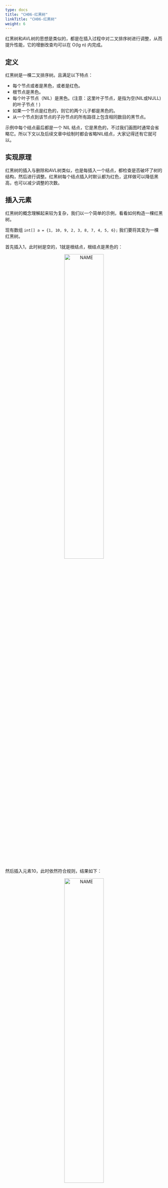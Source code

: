 ```yaml
---
type: docs
title: "CH06-红黑树"
linkTitle: "CH06-红黑树"
weight: 6
---
```


红黑树和AVL树的思想是类似的，都是在插入过程中对二叉排序树进行调整，从而提升性能，它的增删改查均可以在 O(lg n) 内完成。

## 定义

红黑树是一棵二叉排序树。且满足以下特点：

- 每个节点或者是黑色，或者是红色。
- 根节点是黑色。
- 每个叶子节点（NIL）是黑色。(注意：这里叶子节点，是指为空(NIL或NULL)的叶子节点！)
- 如果一个节点是红色的，则它的两个儿子都是黑色的。
- 从一个节点到该节点的子孙节点的所有路径上包含相同数目的黑节点。

示例中每个结点最后都是一个 NIL 结点，它是黑色的，不过我们画图时通常会省略它。所以下文以及后续文章中绘制时都会省略NIL结点，大家记得还有它就可以。

## 实现原理

红黑树的插入与删除和AVL树类似，也是每插入一个结点，都检查是否破坏了树的结构，然后进行调整。红黑树每个结点插入时默认都为红色，这样做可以降低黑高，也可以减少调整的次数。

## 插入元素

红黑树的概念理解起来较为复杂，我们以一个简单的示例，看看如何构造一棵红黑树。

现有数组 `int[] a = {1, 10, 9, 2, 3, 8, 7, 4, 5, 6};` 我们要将其变为一棵红黑树。

首先插入1，此时树是空的，1就是根结点，根结点是黑色的：

<div align="center"> <img src="https://infi-img.oss-cn-hangzhou.aliyuncs.com/img/20190220225047.png" style="display:block;width:50%;" alt="NAME" align=center /> </div>

然后插入元素10，此时依然符合规则，结果如下：

<div align="center"> <img src="https://infi-img.oss-cn-hangzhou.aliyuncs.com/img/20190220225100.png" style="display:block;width:50%;" alt="NAME" align=center /> </div>

当插入元素9时，这时是需要调整的第一种情况，结果如下：

<div align="center"> <img src="https://infi-img.oss-cn-hangzhou.aliyuncs.com/img/20190220225118.png" style="display:block;width:50%;" alt="NAME" align=center /> </div>

红黑树规则4中强调不能有两个相邻的红色结点，所以此时我们需要对其进行调整。调整的原则有多个相关因素，这里的情况是，父结点10是其祖父结点1（父结点的父结点）的右孩子，当前结点9是其父结点10的左孩子，且没有叔叔结点（父结点的兄弟结点），此时需要进行两次旋转，第一次，以父结点10右旋：

<div align="center"> <img src="https://infi-img.oss-cn-hangzhou.aliyuncs.com/img/20190220225206.png" style="display:block;width:50%;" alt="NAME" align=center /> </div>

然后将父结点（此时是9）染为黑色，祖父结点1染为红色，如下所示：

<div align="center"> <img src="https://infi-img.oss-cn-hangzhou.aliyuncs.com/img/20190220225224.png" style="display:block;width:50%;" alt="NAME" align=center /> </div>

然后以祖父结点1左旋：

<div align="center"> <img src="https://infi-img.oss-cn-hangzhou.aliyuncs.com/img/20190220225236.png" style="display:block;width:50%;" alt="NAME" align=center /> </div>

下一步，插入元素2，结果如下：

<div align="center"> <img src="https://infi-img.oss-cn-hangzhou.aliyuncs.com/img/20190220225248.png" style="display:block;width:50%;" alt="NAME" align=center /> </div>

此时情况与上一步类似，区别在于父结点1是祖父结点9的左孩子，当前结点2是父结点的右孩子，且叔叔结点10是红色的。这时需要先将叔叔结点10染为黑色，再进行下一步操作，具体做法是将父结点1和叔叔结点10染为黑色，祖父结点9染为红色，如下所示：

<div align="center"> <img src="https://infi-img.oss-cn-hangzhou.aliyuncs.com/img/20190220225330.png" style="display:block;width:50%;" alt="NAME" align=center /> </div>

由于结点9是根节点，必须为黑色，将它染为黑色即可：

<div align="center"> <img src="https://infi-img.oss-cn-hangzhou.aliyuncs.com/img/20190220225344.png" style="display:block;width:50%;" alt="NAME" align=center /> </div>

下一步，插入元素3，如下所示：

<div align="center"> <img src="https://infi-img.oss-cn-hangzhou.aliyuncs.com/img/20190220225357.png" style="display:block;width:50%;" alt="NAME" align=center /> </div>

这和我们之前插入元素10的情况一模一样，需要将父结点2染为黑色，祖父结点1染为红色，如下所示：

<div align="center"> <img src="https://infi-img.oss-cn-hangzhou.aliyuncs.com/img/20190220225413.png" style="display:block;width:50%;" alt="NAME" align=center /> </div>

然后左旋：

<div align="center"> <img src="https://infi-img.oss-cn-hangzhou.aliyuncs.com/img/20190220225438.png" style="display:block;width:50%;" alt="NAME" align=center /> </div>

下一步，插入元素8，结果如下：

<div align="center"> <img src="https://infi-img.oss-cn-hangzhou.aliyuncs.com/img/20190220225449.png" style="display:block;width:50%;" alt="NAME" align=center /> </div>

此时和插入元素2有些类似，区别在于父结点3是右孩子，当前结点8也是右孩子，这时也需要先将叔叔结点1染为黑色，具体操作是先将1和3染为黑色，再将祖父结点2染为红色，如下所示：

<div align="center"> <img src="https://infi-img.oss-cn-hangzhou.aliyuncs.com/img/20190220225504.png" style="display:block;width:50%;" alt="NAME" align=center /> </div>

此时树已经平衡了，不需要再进行其他操作了，现在插入元素7，如下所示：

<div align="center"> <img src="https://infi-img.oss-cn-hangzhou.aliyuncs.com/img/20190220225519.png" style="display:block;width:50%;" alt="NAME" align=center /> </div>

这时和之前插入元素9时一模一样了，先将7和8右旋，如下所示：

<div align="center"> <img src="https://infi-img.oss-cn-hangzhou.aliyuncs.com/img/20190220225532.png" style="display:block;width:50%;" alt="NAME" align=center /> </div>

然后将7染为黑色，3染为红色，再进行左旋，结果如下：

<div align="center"> <img src="https://infi-img.oss-cn-hangzhou.aliyuncs.com/img/20190220225543.png" style="display:block;width:50%;" alt="NAME" align=center /> </div>

下一步要插入的元素是4，结果如下：

<div align="center"> <img src="https://infi-img.oss-cn-hangzhou.aliyuncs.com/img/20190220225554.png" style="display:block;width:50%;" alt="NAME" align=center /> </div>

这里和插入元素2是类似的，先将3和8染为黑色，7染为红色，如下所示：

<div align="center"> <img src="https://infi-img.oss-cn-hangzhou.aliyuncs.com/img/20190220225607.png" style="display:block;width:50%;" alt="NAME" align=center /> </div>

但此时2和7相邻且颜色均为红色，我们需要对它们继续进行调整。这时情况变为了父结点2为红色，叔叔结点10为黑色，且2为左孩子，7为右孩子，这时需要以2左旋。这时左旋与之前不同的地方在于结点7旋转完成后将有三个孩子，结果类似于下图：

<div align="center"> <img src="https://infi-img.oss-cn-hangzhou.aliyuncs.com/img/20190220225623.png" style="display:block;width:50%;" alt="NAME" align=center /> </div>

这种情况处理起来也很简单，只需要把7原来的左孩子3，变成2的右孩子即可，结果如下：

<div align="center"> <img src="https://infi-img.oss-cn-hangzhou.aliyuncs.com/img/20190220225637.png" style="display:block;width:50%;" alt="NAME" align=center /> </div>

然后再把2的父结点7染为黑色，祖父结点9染为红色。结果如下所示：

<div align="center"> <img src="https://infi-img.oss-cn-hangzhou.aliyuncs.com/img/20190220225654.png" style="display:block;width:50%;" alt="NAME" align=center /> </div>

此时又需要右旋了，我们要以9右旋，右旋完成后7又有三个孩子，这种情况和上述是对称的，我们把7原有的右孩子8，变成9的左孩子即可，如下所示：

<div align="center"> <img src="https://infi-img.oss-cn-hangzhou.aliyuncs.com/img/20190220225712.png" style="display:block;width:50%;" alt="NAME" align=center /> </div>

下一个要插入的元素是5，插入后如下所示：

<div align="center"> <img src="https://infi-img.oss-cn-hangzhou.aliyuncs.com/img/20190220225726.png" style="display:block;width:50%;" alt="NAME" align=center /> </div>

有了上述一些操作，处理5变得十分简单，将3染为红色，4染为黑色，然后左旋，结果如下所示：

<div align="center"> <img src="https://infi-img.oss-cn-hangzhou.aliyuncs.com/img/20190220225753.png" style="display:block;width:50%;" alt="NAME" align=center /> </div>

最后插入元素6，如下所示：

<div align="center"> <img src="https://infi-img.oss-cn-hangzhou.aliyuncs.com/img/20190220225804.png" style="display:block;width:50%;" alt="NAME" align=center /> </div>

又是叔叔结点3为红色的情况，这种情况我们处理过多次了，首先将3和5染为黑色，4染为红色，结果如下：

<div align="center"> <img src="https://infi-img.oss-cn-hangzhou.aliyuncs.com/img/20190220225829.png" style="display:block;width:50%;" alt="NAME" align=center /> </div>

此时问题向上传递到了元素4，我们看2、4、7、9的颜色和位置关系，这种情况我们也处理过，先将2和9染为黑色，7染为红色，结果如下：

<div align="center"> <img src="https://infi-img.oss-cn-hangzhou.aliyuncs.com/img/20190220225850.png" style="display:block;width:50%;" alt="NAME" align=center /> </div>

最后7是根结点，染为黑色即可，最终结果如下所示：

<div align="center"> <img src="https://infi-img.oss-cn-hangzhou.aliyuncs.com/img/20190220225902.png" style="display:block;width:50%;" alt="NAME" align=center /> </div>

## 插入总结

可以看到，在插入元素时，叔叔结点是主要影响因素，待插入结点与父结点的关系决定了是否需要多次旋转。可以总结为以下几种情况：

- 如果父结点是黑色，插入即可，无需调整。
- 如果叔叔结点是红色，就把父结点和叔叔结点都转为黑色，祖父结点转为红色，将不平衡向上传递。
- 如果叔叔结点是黑色或者没有叔叔结点，就看父结点和待插入结点的关系。如果待插入结点和父结点的关系，与父结点与祖父结点的关系一致，比如待插入结点是父结点的左孩子，父结点也是祖父结点的左孩子，就无需多次旋转。否则就先通过相应的旋转将其关系变为一致。

## 删除元素

要从一棵红黑树中删除一个元素，主要分为三种情况。

### 情况-1：待删除元素没有孩子

没有孩子指的是没有值不为NIL的孩子。这种情况下，如果删除的元素是红色的，可以直接删除，如果删除的元素是黑色的，就需要进行调整了。

例如我们从下图中删除元素1：

<div align="center"> <img src="https://infi-img.oss-cn-hangzhou.aliyuncs.com/img/20190220230046.png" style="display:block;width:50%;" alt="NAME" align=center /> </div>

删除元素1后，2的左孩子为NIL，这条支路上的黑色结点数就比其他支路少了，所以需要进行调整。

这时，我们的关注点从叔叔结点转到兄弟结点，也就是结点4，此时4是红色的，就把它染为黑色，把父结点2染为红色，如下所示：

<div align="center"> <img src="https://infi-img.oss-cn-hangzhou.aliyuncs.com/img/20190220230117.png" style="display:block;width:50%;" alt="NAME" align=center /> </div>

然后以2左旋，结果如下：

<div align="center"> <img src="https://infi-img.oss-cn-hangzhou.aliyuncs.com/img/20190220230132.png" style="display:block;width:50%;" alt="NAME" align=center /> </div>

此时兄弟结点为3，且它没有红色的孩子，这时只需要把它染为红色，父结点2染为黑色即可。结果如下所示：

<div align="center"> <img src="https://infi-img.oss-cn-hangzhou.aliyuncs.com/img/20190220230153.png" style="display:block;width:50%;" alt="NAME" align=center /> </div>

### 情况-2：待删除元素有一个孩子

这应该是删除操作中最简单的一种情况了，根据红黑树的定义，我们可以推测，如果一个元素仅有一个孩子，那么这个元素一定是黑色的，而且其孩子是红色的。

假设我们有一个红色节点，它是树中的某一个节点，且仅有一个孩子，那么根据红色节点不能相邻的条件，它的孩子一定是黑色的，如下所示：

<div align="center"> <img src="https://infi-img.oss-cn-hangzhou.aliyuncs.com/img/20190220230238.png" style="display:block;width:50%;" alt="NAME" align=center /> </div>

但这个子树的黑高却不再平衡了（注意每个节点的叶节点都是一个NIL节点），因此红色节点不可能只有一个孩子。

而若是一个黑色节点仅有一个孩子，如果其孩子是黑色的，同样会打破黑高的平衡，所以其孩子只能是红色的，如下所示：

<div align="center"> <img src="https://infi-img.oss-cn-hangzhou.aliyuncs.com/img/20190220230304.png" style="display:block;width:50%;" alt="NAME" align=center /> </div>

只有这一种情况符合红黑树的定义，这时要删除这个元素，只需要使用其孩子代替它，仅代替值而不代替颜色即可，上图的情况删除完后变为：

<div align="center"> <img src="https://infi-img.oss-cn-hangzhou.aliyuncs.com/img/20190220230321.png" style="display:block;width:50%;" alt="NAME" align=center /> </div>

可以看到，树的黑高并没有发生变化，因此也不需要进行调整。

### 情况-3：待删除元素有两个孩子

我们在讨论二叉排序树时说过，如果删除一个有两个孩子的元素，可以使用它的前驱或者后继结点代替它。因为它的前驱或者后继结点最多只会有一个孩子，所以这种情况可以转为情况1或情况2处理。

### 删除总结

删除元素最复杂的是情况1，这主要由其兄弟结点以及兄弟结点的孩子颜色共同决定。这里简要做下总结。

我们以N代表当前待删除节点，以P代表父结点，以S代表兄弟结点，以SL代表兄弟结点的左孩子，SR代表兄弟结点的右孩子，如下所示：

<div align="center"> <img src="https://infi-img.oss-cn-hangzhou.aliyuncs.com/img/20190220230435.png" style="display:block;width:50%;" alt="NAME" align=center /> </div>

根据红黑树定义，这种情况下S要么有红色的子结点，要么只有NIL结点，以下对S有黑色结点的情况均表示NIL。

主要有以下几种：

1. S是红色，P一定是黑色，S也不会有红色的孩子，如下：

<div align="center"> <img src="https://infi-img.oss-cn-hangzhou.aliyuncs.com/img/20190220230517.png" style="display:block;width:50%;" alt="NAME" align=center /> </div>

此时把P和S颜色变换，再左旋，如下：

<div align="center"> <img src="https://infi-img.oss-cn-hangzhou.aliyuncs.com/img/20190220230529.png" style="display:block;width:50%;" alt="NAME" align=center /> </div>

这样变换后，N支路上的黑色结点并没有增加，所以依然少一个，

2. P，S以及S的全部孩子都是黑色。

无论S有几个孩子，或者没有孩子，只要不是红色都是这种情况，此时情况如下：

<div align="center"> <img src="https://infi-img.oss-cn-hangzhou.aliyuncs.com/img/20190220230606.png" style="display:block;width:50%;" alt="NAME" align=center /> </div>

我们把S染为红色，这样一来，N和S两个支路都少了一个黑色结点，所以可以把问题向父结点转移，通过递归解决。染色后如下：

<div align="center"> <img src="https://infi-img.oss-cn-hangzhou.aliyuncs.com/img/20190220230620.png" style="display:block;width:50%;" alt="NAME" align=center /> </div>

3. P为红（S一定为黑），S的孩子都为黑。

这种情况最为简单，只需要把P和S颜色交换即可。这样N支路多了一个黑色元素，而S支路没有减少，所以达到了平衡。

<div align="center"> <img src="https://infi-img.oss-cn-hangzhou.aliyuncs.com/img/20190220230643.png" style="display:block;width:50%;" alt="NAME" align=center /> </div>

<div align="center"> <img src="https://infi-img.oss-cn-hangzhou.aliyuncs.com/img/20190220230653.png" style="display:block;width:50%;" alt="NAME" align=center /> </div>

4. P任意色，S为黑，N是P的左孩子，S的右孩子SR为红，S的左孩子任意。

如下所示：

<div align="center"> <img src="https://infi-img.oss-cn-hangzhou.aliyuncs.com/img/20190220230732.png" style="display:block;width:50%;" alt="NAME" align=center /> </div>

此时将S改为P的颜色，SR和P改为黑色，然后左旋，结果如下：

<div align="center"> <img src="https://infi-img.oss-cn-hangzhou.aliyuncs.com/img/20190220230745.png" style="display:block;width:50%;" alt="NAME" align=center /> </div>

可以发现，此时N支路多了一个黑色结点，而其余支路均没有收到影响，所以调整完毕。

5. P任意色，S为黑，N是P的左孩子，S的左孩子SL为红，S的右孩子SR为黑，如下所示：

<div align="center"> <img src="https://infi-img.oss-cn-hangzhou.aliyuncs.com/img/20190220230806.png" style="display:block;width:50%;" alt="NAME" align=center /> </div>

此时变换S和SL的颜色，然后右旋，结果如下：

<div align="center"> <img src="https://infi-img.oss-cn-hangzhou.aliyuncs.com/img/20190220230817.png" style="display:block;width:50%;" alt="NAME" align=center /> </div>

这时，所有分支的黑色结点数均没有改变，但情况5转为了情况4，再进行一次操作即可。

还有一些情况与上述是对称的，我们进行相应的转换即可。

## 总结

红黑树的操作比较复杂，插入元素可能需要多次变色与旋转，删除也是。这些操作的目的都是为了保证红黑树的结构不被破坏。这些复杂的插入与删除操作希望大家可以亲手尝试一下，以加深理解。

红黑树是 JDK 中 TreeMap、TreeSet 的底层数据结构，在 JDK1.8 中HashMap也用到了红黑树，所以掌握它对我们后续的分析十分重要。

- 关于红黑树与AVL树的区别？
- 为何选用红黑树？


